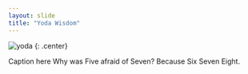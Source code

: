 ```yaml
---
layout: slide
title: "Yoda Wisdom"
---
```


![yoda](https://cloud.githubusercontent.com/assets/16547949/25401233/2c9215d8-29c3-11e7-9e9b-d7cbccefb17a.jpg)
{: .center}

Caption here
Why was Five afraid of Seven? Because Six Seven Eight.